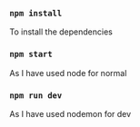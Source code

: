 ### `npm install` 
To install the dependencies

### `npm start`
As I have used node for normal

### `npm run dev`
As I have used nodemon for dev 
